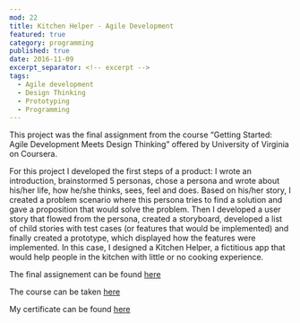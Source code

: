 ```yaml
---
mod: 22
title: Kitchen Helper - Agile Development
featured: true
category: programming
published: true
date: 2016-11-09
excerpt_separator: <!-- excerpt -->
tags:
  - Agile development
  - Design Thinking
  - Prototyping
  - Programming
---
```



This project was the final assignment from the course “Getting Started: Agile Development Meets Design Thinking” offered by University of Virginia on Coursera.
<!-- excerpt -->
For this project I developed the first steps of a product: I wrote an introduction, brainstormed 5 personas, chose a persona and wrote about his/her life, how he/she thinks, sees, feel and does. Based on his/her story, I created a problem scenario where this persona tries to find a solution and gave a proposition that would solve the problem. Then I developed a user story that flowed from the persona, created a storyboard, developed a list of child stories with test cases (or features that would be implemented) and finally created a prototype, which displayed how the features were implemented. In this case, I designed a Kitchen Helper, a fictitious app that would help people in the kitchen with little or no cooking experience.


The final assignement can be found [here](https://drive.google.com/file/d/0B85Nw7t7guLiTDFOVHByQTVXdXM/view?usp=sharing)


The course can be taken [here](https://www.coursera.org/learn/getting-started-agile)


My certificate can be found [here](https://www.coursera.org/account/accomplishments/certificate/E427VN4785BS)
